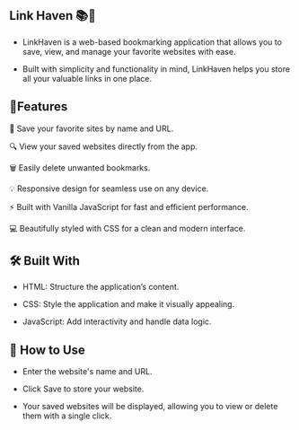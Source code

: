 ## Link Haven 📚🔐
- LinkHaven is a web-based bookmarking application that allows you to save, view, and manage your favorite websites with ease.
  
- Built with simplicity and functionality in mind, LinkHaven helps you store all your valuable links in one place.

## 🚀Features

🌟 Save your favorite sites by name and URL.

🔍 View your saved websites directly from the app.

🗑️ Easily delete unwanted bookmarks.

💡 Responsive design for seamless use on any device.

⚡ Built with Vanilla JavaScript for fast and efficient performance.

💻 Beautifully styled with CSS for a clean and modern interface.

## 🛠️ Built With

- HTML: Structure the application’s content.

- CSS: Style the application and make it visually appealing.

- JavaScript: Add interactivity and handle data logic.

## 🌟 How to Use

- Enter the website's name and URL.

- Click Save to store your website.

- Your saved websites will be displayed, allowing you to view or delete them with a single click.
